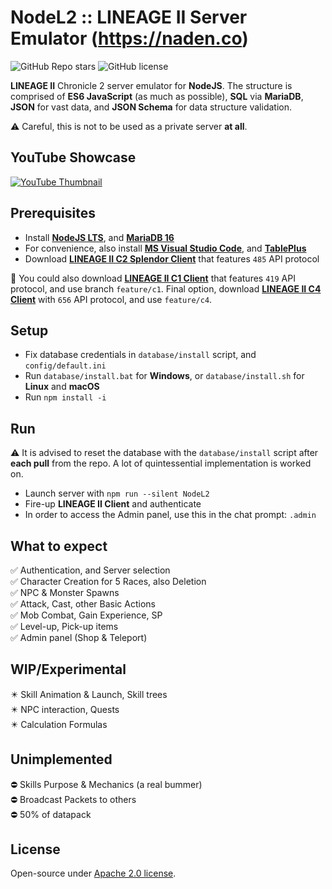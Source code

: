 # NodeL2 :: LINEAGE II Server Emulator (<a href="https://naden.co">https://naden.co</a>)

![GitHub Repo stars](https://img.shields.io/github/stars/nodel2/nodel2?color=success) ![GitHub license](https://img.shields.io/github/license/nodel2/nodel2?color=informational)

**LINEAGE II** Chronicle 2 server emulator for **NodeJS**. The structure is comprised of **ES6 JavaScript** (as much as possible), **SQL** via **MariaDB**, **JSON** for vast data, and **JSON Schema** for data structure validation.

⚠️ Careful, this is not to be used as a private server **at all**.

## YouTube Showcase
[![YouTube Thumbnail](https://img.youtube.com/vi/jSHAAKAnfCQ/0.jpg)](https://www.youtube.com/watch?v=jSHAAKAnfCQ)

## Prerequisites
* Install **[NodeJS LTS](https://nodejs.org/en/download)**, and **[MariaDB 16](https://mariadb.org/download/?t=mariadb&p=mariadb&r=10.6.12)**
* For convenience, also install **[MS Visual Studio Code](https://code.visualstudio.com/download)**, and **[TablePlus](https://tableplus.com/download)**
* Download **[LINEAGE II C2 Splendor Client](https://drive.google.com/file/d/1NVA4XY3bC2xD_Jejggo_b0fuMFChsZqe/view?usp=sharing)** that features `485` API protocol

📌 You could also download **[LINEAGE II C1 Client](https://drive.google.com/file/d/1Wo0KnHJfRgKgnrxtm0qdVHUgPWV7tK9M/view?usp=sharing)** that features `419` API protocol, and use branch `feature/c1`. Final option, download **[LINEAGE II C4 Client](https://drive.google.com/file/d/1jYP9WG943_sdpX7kaQ5aHJU0L8MLX5yz/view?usp=sharing)** with `656` API protocol, and use `feature/c4`.

## Setup
* Fix database credentials in `database/install` script, and `config/default.ini`
* Run `database/install.bat` for **Windows**, or `database/install.sh` for **Linux** and **macOS**
* Run `npm install -i`

## Run
⚠️ It is advised to reset the database with the `database/install` script after **each pull** from the repo. A lot of quintessential implementation is worked on.
* Launch server with `npm run --silent NodeL2`
* Fire-up **LINEAGE II Client** and authenticate
* In order to access the Admin panel, use this in the chat prompt: `.admin`

## What to expect
✅ Authentication, and Server selection\
✅ Character Creation for 5 Races, also Deletion\
✅ NPC & Monster Spawns\
✅ Attack, Cast, other Basic Actions\
✅ Mob Combat, Gain Experience, SP\
✅ Level-up, Pick-up items\
✅ Admin panel (Shop & Teleport)

## WIP/Experimental
✴️ Skill Animation & Launch, Skill trees\
✴️ NPC interaction, Quests\
✴️ Calculation Formulas

## Unimplemented
⛔️ Skills Purpose & Mechanics (a real bummer)\
⛔️ Broadcast Packets to others\
⛔️ 50% of datapack

## License
Open-source under [Apache 2.0 license](https://www.apache.org/licenses/LICENSE-2.0).
